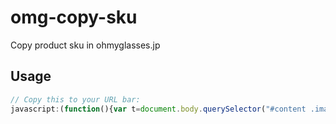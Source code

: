 omg-copy-sku
============

Copy product sku in ohmyglasses.jp

## Usage

```javascript
// Copy this to your URL bar:
javascript:(function(){var t=document.body.querySelector("#content .images").getAttribute("data-omg-product-sku");window.prompt("Copy to clipboard: ⌘+C or Ctrl+C then Enter",t)})();
```
